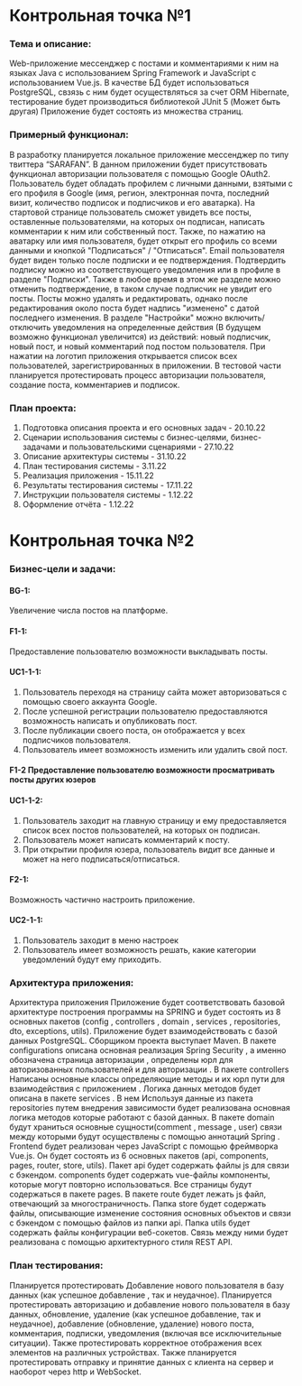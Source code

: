 # **Контрольная точка №1**
### Тема и описание:
Web-приложение мессенджер с постами и комментариями к ним на языках Java с 
использованием Spring Framework и JavaScript с использованием Vue.js. В качестве БД будет использоваться PostgreSQL, 
свзязь с ним будет осуществляться за счет ORM Hibernate, тестирование будет 
производиться библиотекой JUnit 5 (Может быть другая) 
Приложение будет состоять из множества страниц. 
### Примерный функционал:
В разработку планируется локальное 
приложение мессенджер по типу твиттера “SARAFAN”. 
В данном приложении будет присутствовать функционал авторизации пользователя с помощью Google OAuth2. 
Пользователь будет обладать профилем с личными данными, взятыми с его профиля в Google (имя, регион, электронная почта, 
последний визит, количество подписок и подписчиков и его аватарка). На стартовой странице 
пользователь сможет увидеть все посты, оставленные пользователями, на которых он подписан, написать комментарии 
к ним или собственный пост. Также, по нажатию на аватарку или имя пользователя, будет открыт его профиль со всеми 
данными и кнопкой "Подписаться" / "Отписаться". Email пользователя будет виден только после подписки и ее подтверждения. 
Подтвердить подписку можно из соответствующего уведомления или в профиле в разделе "Подписки". Также в любое время в 
этом же разделе можно отменить подтверждение, в таком случае подписчик не увидит его посты. Посты можно удалять и 
редактировать, однако после редактирования около поста будет надпись "изменено" с датой последнего изменения.
В разделе "Настройки" можно включить/отключить уведомления на определенные действия 
(В будущем возможно функционал увеличится) из действий: новый подписчик, новый пост, и новый комментарий под постом 
пользователя. При нажатии на логотип приложения открывается список всех пользователей, зарегистрированных в приложении.
В тестовой части планируется протестировать процесс авторизации пользователя, создание поста, комментариев и подписок.
### План проекта:
1.	Подготовка описания проекта и его основных задач - 20.10.22
2.	Сценарии использования системы с бизнес-целями, бизнес-задачами и пользовательскими сценариями - 27.10.22
3.	Описание архитектуры системы - 31.10.22
4.	План тестирования системы - 3.11.22
5.	Реализация приложения - 15.11.22
6.	Результаты тестирования системы - 17.11.22
7. Инструкции пользователя системы - 1.12.22
8. Оформление отчёта - 1.12.22

# **Контрольная точка №2**
### Бизнес-цели и задачи:
#### BG-1: 
Увеличение числа постов на платформе.
#### F1-1: 
Предоставление пользователю возможности выкладывать посты.
#### UC1-1-1:
1. Пользователь переходя на страницу сайта может авторизоваться с помощью своего аккаунта Google.
2. После успешной регистрации пользователю предоставляются возможность написать и опубликовать пост.
3. После публикации своего поста, он отображается у всех подписчиков пользователя.
4. Пользователь имеет возможность изменить или удалить свой пост.
#### F1-2 Предоставление пользователю возможности просматривать посты других юзеров
#### UC1-1-2:
1. Пользователь заходит на главную страницу и ему предоставляется список всех постов пользователей, на которых он подписан.
2. Пользователь может написать комментарий к посту.
3. При открытии профиля юзера, пользователь видит все данные и может на него подписаться/отписаться.
#### F2-1:
Возможность частично настроить приложение.
#### UC2-1-1:
1. Пользователь заходит в меню настроек
2. Пользователь имеет возможность решать, какие категории уведомлений будут ему приходить.
### Архитектура приложения:
Архитектура приложения Приложение будет соответствовать базовой архитектуре построения программы на SPRING и 
будет состоять из 8 основных пакетов (config , controllers , domain , services , repositories, dto, exceptions, utils). 
Приложение будет взаимодействовать с базой данных PostgreSQL. Сборщиком проекта выступает Maven. 
В пакете configurations описана основная реализация Spring Security , а именно обозначена страница авторизации , 
определены юрл для авторизованных пользователей и для авторизации . В пакете controllers 
Написаны основные классы определяющие методы и их юрл пути для взаимодействия с приложением . Логика данных методов 
будет описана в пакете services . В нем Используя данные из пакета repositories путем внедрения зависимости будет 
реализована основная логика методов которые работают с базой данных. В пакете domain будут храниться основные 
сущности(comment , message , user) связи между которыми будут осуществлены с помощью аннотаций Spring . 
Frontend будет реализован через JavaScript с помощью фреймворка Vue.js. Он будет состоять из 6 основных пакетов 
(api, components, pages, router, store, utils). Пакет api будет содержать файлы js для связи с бэкендом. components 
будет содержать vue-файлы компоненты, которые могут повторно использоваться. Все страницы будут содержаться в пакете 
pages. В пакете route будет лежать js файл, отвечающий за многостраничность. Папка store будет содержать файлы, 
описывающие изменение состояния основных объектов и связи с бэкендом с помощью файлов из папки api. Папка utils 
будет содержать файлы конфигурации веб-сокетов. Связь между ними будет реализована с помощью архитектурного стиля REST API. 
### План тестирования:
Планируется протестировать Добавление нового пользователя в базу данных (как успешное добавление , так и неудачное).
Планируется протестировать авторизацию и добавление нового пользователя в базу данных, обновление, удаление 
(как успешное добавление, так и неудачное), добавление (обновление, удаление) нового поста, комментария, подписки, 
уведомления (включая все исключительные ситуации). Также протестировать корректное отображения всех элементов на 
различных устройствах. Также планируется протестировать отправку и принятие данных с клиента на сервер и наоборот 
через http и WebSocket.